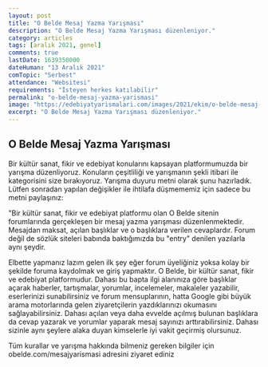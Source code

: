 ```yaml
---
layout: post
title: "O Belde Mesaj Yazma Yarışması"
description: "O Belde Mesaj Yazma Yarışması düzenleniyor."
category: articles
tags: [aralık 2021, genel]
comments: true
lastDate: 1639350000 
dateHuman: "13 Aralık 2021"
comTopic: "Serbest"
attendance: "Websitesi"
requirements: "İsteyen herkes katılabilir"
permalink: "o-belde-mesaj-yazma-yarismasi"
image: "https://edebiyatyarismalari.com/images/2021/ekim/o-belde-mesaj-yazma-yarismasi.jpg"
excerpt: "O Belde Mesaj Yazma Yarışması düzenleniyor."
---
```


## O Belde Mesaj Yazma Yarışması
Bir kültür sanat, fikir ve edebiyat konularını kapsayan platformumuzda bir yarışma düzenliyoruz. Konuların çeşitliliği ve yarışmanın şekli itibari ile kategorisini size bırakıyoruz. Yarışma duyuru metni olarak şunu hazırladık. Lütfen sonradan yapılan değişikler ile ihtilafa düşmememiz için sadece bu metni paylaşınız:  
  
"Bir kültür sanat, fikir ve edebiyat platformu olan O Belde sitenin forumlarında gerçekleşen bir mesaj yazma yarışması düzenlenmektedir. Mesajdan maksat, açılan başlıklar ve o başlıklara verilen cevaplardır. Forum değil de sözlük siteleri babında baktığımızda bu "entry" denilen yazılarla aynı şeydir.  
  
Elbette yapmanız lazım gelen ilk şey eğer forum üyeliğiniz yoksa kolay bir şekilde foruma kaydolmak ve giriş yapmaktır. O Belde, bir kültür sanat, fikir ve edebiyat platformudur. Dahası bu bapta ilgi alanınıza göre başlıklar açarak haberler, tartışmalar, yorumlar, incelemeler, makaleler yazabilir, eserlerinizi sunabilirsiniz ve forum mensuplarının, hatta Google gibi büyük arama motorlarında gelen ziyaretçilerin yazdıklarınızı okumasını sağlayabilirsiniz. Dahası açılan veya daha evvelde açılmış bulunan başlıklara da cevap yazarak ve yorumlar yaparak mesaj sayınızı arttırabilirsiniz. Dahası sizinle aynı şeylere alaka duyan kimselerle iyi vakit geçirmiş olursunuz.  
  
Tüm kurallar ve yarışma hakkında bilmeniz gereken bilgiler için obelde.com/mesajyarismasi adresini ziyaret ediniz  